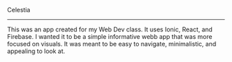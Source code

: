 Celestia

-----------------------------
This was an app created for my Web Dev class. It uses Ionic, React, and Firebase. I wanted it to be a simple informative webb app that was more focused on
visuals. It was meant to be easy to navigate, minimalistic, and appealing to look at. 

